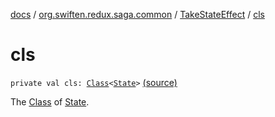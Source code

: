 [docs](../../index.md) / [org.swiften.redux.saga.common](../index.md) / [TakeStateEffect](index.md) / [cls](./cls.md)

# cls

`private val cls: `[`Class`](http://docs.oracle.com/javase/6/docs/api/java/lang/Class.html)`<`[`State`](index.md#State)`>` [(source)](https://github.com/protoman92/KotlinRedux/tree/master/common/common-saga/src/main/kotlin/org/swiften/redux/saga/common/TakeStateEffect.kt#L17)

The [Class](http://docs.oracle.com/javase/6/docs/api/java/lang/Class.html) of [State](index.md#State).


